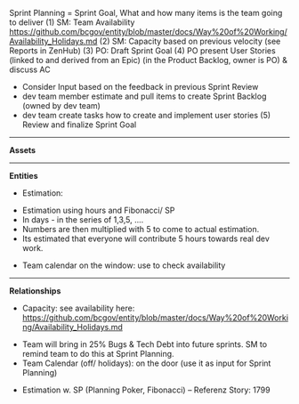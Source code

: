Sprint Planning 
= Sprint Goal, What and how many items is the team going to deliver
(1) SM: Team Availability  
https://github.com/bcgov/entity/blob/master/docs/Way%20of%20Working/Availability_Holidays.md 
(2) SM: Capacity based on previous velocity (see Reports in ZenHub)
(3) PO: Draft Sprint Goal 
(4) PO present User Stories (linked to and derived from an Epic) (in the Product Backlog, owner is PO) & discuss AC
* Consider Input based on the feedback in previous Sprint Review 
* dev team member estimate and pull items to create Sprint Backlog (owned by dev team)
* dev team create tasks how to create and implement user stories 
(5) Review and finalize Sprint Goal 


----
**Assets**


----
**Entities**
* Estimation:
- Estimation using hours and Fibonacci/ SP 
- In days - in the series of 1,3,5, ....
- Numbers are then multiplied with 5 to come to actual estimation.
- Its estimated that everyone will contribute 5 hours towards real dev work.
* Team calendar on the window: use to check availability 




----
**Relationships**
* Capacity: see availability here:     https://github.com/bcgov/entity/blob/master/docs/Way%20of%20Working/Availability_Holidays.md 
- Team will bring in 25% Bugs & Tech Debt into future sprints. SM to remind team to do this at Sprint Planning.
- Team Calendar (off/ holidays): on the door (use it as input for Sprint Planning) 
* Estimation w. SP (Planning Poker, Fibonacci) – Referenz Story: 1799 


